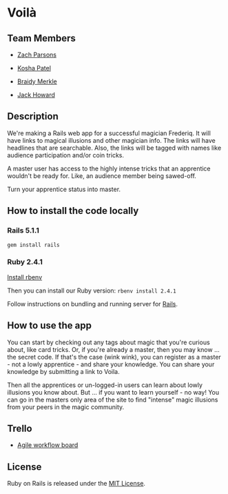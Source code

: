# Voilà

## Team Members

* [Zach Parsons](https://github.com/ZachParsons)

* [Kosha Patel](https://github.com/kpatel7389)

* [Braidy Merkle](https://github.com/bmerkle3)

* [Jack Howard](https://github.com/jackhowa)

## Description
We're making a Rails web app for a successful magician Frederiq. It will have links to magical illusions and other magician info. The links will have headlines that are searchable. Also, the links will be tagged with names like audience participation and/or coin tricks.

A master user has access to the highly intense tricks that an apprentice wouldn't be ready for. Like, an audience member being sawed-off.

Turn your apprentice status into master.

## How to install the code locally

### Rails 5.1.1
```gem install rails```

### Ruby 2.4.1
[Install rbenv](https://github.com/rbenv/rbenv)

Then you can install our Ruby version:
```rbenv install 2.4.1```

Follow instructions on bundling and running server for [Rails](http://guides.rubyonrails.org/getting_started.html).

## How to use the app

You can start by checking out any tags about magic that you're curious about, like card tricks. Or, if you're already a master, then you may know ... the secret code. If that's the case (wink wink), you can register as a master - not a lowly apprentice - and share your knowledge. You can share your knowledge by submitting a link to Voila.

Then all the apprentices or un-logged-in users can learn about lowly illusions you know about. But ... if you want to learn yourself - no way! You can go in the masters only area of the site to find "intense" magic illusions from your peers in the magic community.

## Trello
* [Agile workflow board](https://trello.com/b/3o3Sstt8/voila-dbc-clientproject-sealions)

## License
Ruby on Rails is released under the [MIT License](https://opensource.org/licenses/MIT).
